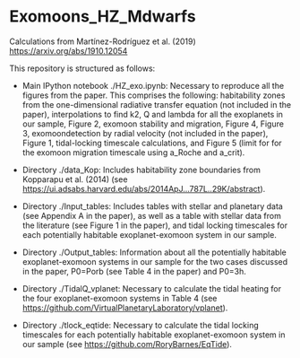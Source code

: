 # Exomoons_HZ_Mdwarfs

Calculations from Martínez-Rodríguez et al. (2019)
https://arxiv.org/abs/1910.12054


This repository is structured as follows:


- Main IPython notebook ./HZ_exo.ipynb: Necessary to reproduce all the figures from the paper. This comprises the following: habitability zones from the one-dimensional radiative transfer equation (not included in the paper), interpolations to find k2, Q and lambda for all the exoplanets in our sample, Figure 2, exomoon stability and migration, Figure 4, Figure 3, exomoondetection by radial velocity (not included in the paper), Figure 1, tidal-locking timescale calculations, and Figure 5 (limit for for the exomoon migration timescale using a_Roche and a_crit).

- Directory ./data_Kop: Includes habitability zone boundaries from Kopparapu et al. (2014) (see https://ui.adsabs.harvard.edu/abs/2014ApJ...787L..29K/abstract).

- Directory ./Input_tables: Includes tables with stellar and planetary data (see Appendix A in the paper), as well as a table with stellar data from the literature (see Figure 1 in the paper), and tidal locking timescales for each potentially habitable exoplanet-exomoon system in our sample.

- Directory ./Output_tables: Information about all the potentially habitable exoplanet-exomoon systems in our sample for the two cases discussed in the paper, P0=Porb (see Table 4 in the paper) and P0=3h.

- Directory ./TidalQ_vplanet: Necessary to calculate the tidal heating for the four exoplanet-exomoon systems in Table 4 (see https://github.com/VirtualPlanetaryLaboratory/vplanet).

- Directory ./tlock_eqtide: Necessary to calculate the tidal locking timescales for each potentially habitable exoplanet-exomoon system in our sample (see https://github.com/RoryBarnes/EqTide).
